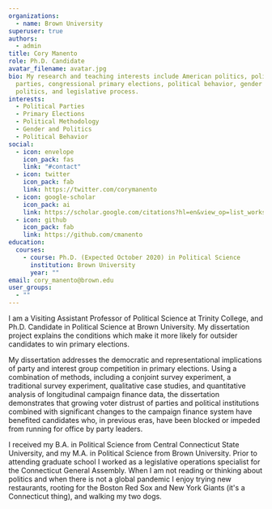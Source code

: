 ```yaml
---
organizations:
  - name: Brown University
superuser: true
authors:
  - admin
title: Cory Manento
role: Ph.D. Candidate
avatar_filename: avatar.jpg
bio: My research and teaching interests include American politics, political
  parties, congressional primary elections, political behavior, gender and
  politics, and legislative process.
interests:
  - Political Parties
  - Primary Elections
  - Political Methodology
  - Gender and Politics
  - Political Behavior
social:
  - icon: envelope
    icon_pack: fas
    link: "#contact"
  - icon: twitter
    icon_pack: fab
    link: https://twitter.com/corymanento
  - icon: google-scholar
    icon_pack: ai
    link: https://scholar.google.com/citations?hl=en&view_op=list_works&authuser=1&gmla=AJsN-F5pyHivA-eA2RMElkhnIoehUBoY4-RbAdImCqoaLKyywXIWzDjdoOvObvElGy_aWlzypPMhYDjX1AB7dqe29G_VpdvXcQ&user=zAhwoIkAAAAJ
  - icon: github
    icon_pack: fab
    link: https://github.com/cmanento
education:
  courses:
    - course: Ph.D. (Expected October 2020) in Political Science
      institution: Brown University
      year: ""
email: cory_manento@brown.edu
user_groups:
  - ""
---
```

I am a Visiting Assistant Professor of Political Science at Trinity College, and Ph.D. Candidate in Political Science at Brown University. My dissertation project explains the conditions which make it more likely for outsider candidates to win primary elections. 

My dissertation addresses the democratic and representational implications of party and interest group competition in primary elections. Using a combination of methods, including a conjoint survey experiment, a traditional survey experiment, qualitative case studies, and quantitative analysis of longitudinal campaign finance data, the dissertation demonstrates that growing voter distrust of parties and political institutions combined with significant changes to the campaign finance system have benefited candidates who, in previous eras, have been blocked or impeded from running for office by party leaders.

I received my B.A. in Political Science from Central Connecticut State University, and my M.A. in Political Science from Brown University. Prior to attending graduate school I worked as a legislative operations specialist for the Connecticut General Assembly. When I am not reading or thinking about politics and when there is not a global pandemic I enjoy trying new restaurants, rooting for the Boston Red Sox and New York Giants (it's a Connecticut thing), and walking my two dogs.